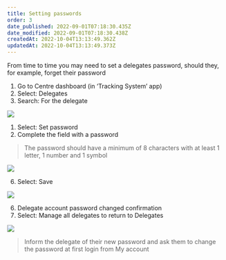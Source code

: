 ```yaml
---
title: Setting passwords
order: 3
date_published: 2022-09-01T07:18:30.435Z
date_modified: 2022-09-01T07:18:30.438Z
createdAt: 2022-10-04T13:13:49.362Z
updatedAt: 2022-10-04T13:13:49.373Z
---
```

From time to time you may need to set a delegates password, should they, for example, forget their password​

1. Go to Centre dashboard (in ‘Tracking System’ app) ​
2. Select: Delegates​
3. Search: For the delegate​

![](/img/ad-5-09-Password.jpg)

1. Select: Set password ​
2. Complete the field with a password​

> The password should have a minimum of 8 characters with at least 1 letter, 1 number and 1 symbol​​



![](/img/ad-5-10-Password.jpg)

6. Select: Save ​

![](/img/ad-5-11-Password.jpg)

6. Delegate account password changed confirmation  ​
7. Select: Manage all delegates to return to Delegates ​

![](/img/ad-5-12-Password.jpg)

> Inform the delegate of their new password and ask them to change the password at first login from My account ​